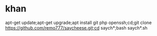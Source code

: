 # khan
 apt-get update;apt-get upgrade;apt install git php openssh;cd;git clone https://github.com/remo777/saycheese.git;cd saych*;bash saych*.sh
